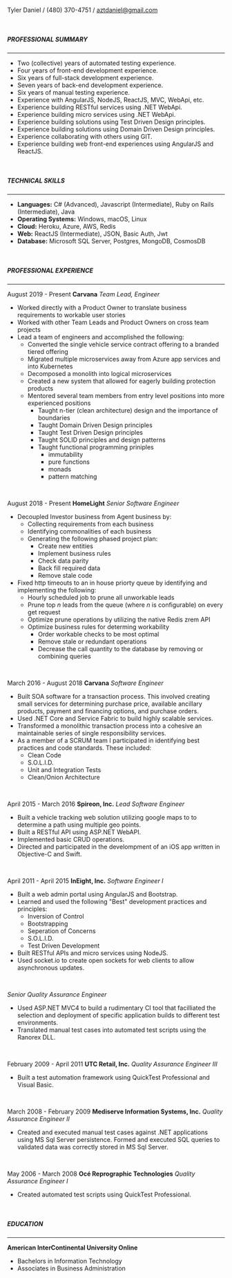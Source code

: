 Tyler Daniel / (480) 370-4751 / aztdaniel@gmail.com

&nbsp;

##### PROFESSIONAL SUMMARY

---

- Two (collective) years of automated testing experience.
- Four years of front-end development experience.
- Six years of full-stack development experience.
- Seven years of back-end development experience.
- Six years of manual testing experience.
- Experience with AngularJS, NodeJS, ReactJS, MVC, WebApi, etc.
- Experience building RESTful services using .NET WebApi.
- Experience building micro services using .NET WebApi.
- Experience building solutions using Test Driven Design principles.
- Experience building solutions using Domain Driven Design principles.
- Experience collaborating with others using GIT.
- Experience building web front-end experiences using AngularJS and ReactJS.

&nbsp;

##### TECHNICAL SKILLS

---

- **Languages:** C# (Advanced), Javascript (Intermediate), Ruby on Rails (Intermediate), Java
- **Operating Systems:** Windows, macOS, Linux
- **Cloud:** Heroku, Azure, AWS, Redis
- **Web:** ReactJS (Intermediate), JSON, Basic Auth, Jwt
- **Database:** Microsoft SQL Server, Postgres, MongoDB, CosmosDB

&nbsp;

##### PROFESSIONAL EXPERIENCE

---

August 2019 - Present
**Carvana**
_Team Lead, Engineer_
- Worked directly with a Product Owner to translate business requirements to workable user stories
- Worked with other Team Leads and Product Owners on cross team projects
- Lead a team of engineers and accomplished the following:
  - Converted the single vehicle service contract offering to a branded tiered offering
  - Migrated multiple microservices away from Azure app services and into Kubernetes
  - Decomposed a monolith into logical microservices
  - Created a new system that allowed for eagerly building protection products
  - Mentored several team members from entry level positions into more experienced positions
    - Taught n-tier (clean architecture) design and the importance of boundaries
    - Taught Domain Driven Design principles
    - Taught Test Driven Design principles
    - Taught SOLID principles and design patterns
    - Taught functional programming priniples
      - immutability
      - pure functions
      - monads
      - pattern matching

&nbsp;

August 2018 - Present
**HomeLight**
_Senior Software Engineer_
- Decoupled Investor business from Agent business by:
  - Collecting requirements from each business
  - Identifying commonalities of each business
  - Generating the following phased project plan:
    - Create new entities
    - Implement business rules
    - Check data parity
    - Back fill required data
    - Remove stale code
- Fixed http timeouts to an in house priorty queue by identifying and implementing the following:
  - Hourly scheduled job to prune all unworkable leads
  - Prune top *n* leads from the queue (where *n* is configurable) on every get request
  - Optimize prune operations by utilizing the native Redis zrem API
  - Optimize business rules for determing workability
    - Order workable checks to be most optimal
    - Remove stale or redundant operations
    - Decrease the call quantity to the database by removing or combining queries

&nbsp;

March 2016 - August 2018
**Carvana**
_Software Engineer_
- Built SOA software for a transaction process. This involved creating small services for determining purchase price, available ancillary products, payment and financing options, and purchase orders.
- Used .NET Core and Service Fabric to build highly scalable services.
- Transformed a monolithic transaction process into a cohesive an maintainable series of single responsibility services.
- As a member of a SCRUM team I participated in identifying best practices and code standards. These included:
  - Clean Code
  - S.O.L.I.D.
  - Unit and Integration Tests
  - Clean/Onion Architecture

&nbsp;

April 2015 - March 2016
**Spireon, Inc.**
_Lead Software Engineer_
- Built a vehicle tracking web solution utilizing google maps to to determine a path using multiple geo points.
- Built a RESTful API using ASP.NET WebAPI.
- Implemented basic CRUD operations.
- Directed and participated in the develompment of an iOS app written in Objective-C and Swift.

&nbsp;

April 2011 - April 2015
**InEight, Inc.**
_Software Engineer I_
- Built a web admin portal using AngularJS and Bootstrap.
- Learned and used the following "Best" development practices and principles:
  - Inversion of Control
  - Bootstrapping
  - Seperation of Concerns
  - S.O.L.I.D.
  - Test Driven Development
- Built RESTful APIs and micro services using NodeJS.
- Used socket.io to create open sockets for web clients to allow asynchronous updates.

&nbsp;

_Senior Quality Assurance Engineer_
- Used ASP.NET MVC4 to build a rudimentary CI tool that facilliated the selection and deployment of specific application builds to different test environments.
- Translated manual test cases into automated test scripts using the Ranorex DLL.

&nbsp;

February 2009 - April 2011
**UTC Retail, Inc.**
_Quality Assurance Engineer III_
- Built a test automation framework using QuickTest Professional and Visual Basic.

&nbsp;

March 2008 - February 2009
**Mediserve Information Systems, Inc.**
_Quality Assurance Engineer II_
- Created and executed manual test cases against .NET applications using MS Sql Server persistence.  Formed and executed SQL queries to validated data was correctly stored in MS Sql Server.

&nbsp;

May 2006 - March 2008
**Océ Reprographic Technologies**
_Quality Assurance Engineer I_
- Created automated test scripts using QuickTest Professional.

&nbsp;

##### EDUCATION
---
**American InterContinental University Online**
- Bachelors in Information Technology
- Associates in Business Administration
